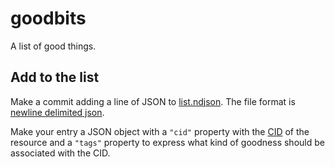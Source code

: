 # goodbits

A list of good things.

## Add to the list

Make a commit adding a line of JSON to [list.ndjson](./list.ndjson). The file format is [newline delimited json](http://ndjson.org/).

Make your entry a JSON object with a `"cid"` property with the [CID](https://docs.ipfs.tech/concepts/content-addressing/) of the resource and a `"tags"` property  to express what kind of goodness should be associated with the CID.
